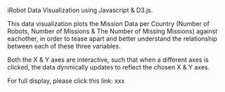 iRobot Data Visualization using Javascript & D3.js.

This data visualization plots the Mission Data per Country (Number of Robots, Number of Missions & The Number of Missing Missions) against eachother, in order to tease apart and better understand the relationship between each of these three variables. 

Both the X & Y axes are interactive, such that when a different axes is clicked, the data dynmically updates to reflect the chosen X & Y axes.

For full display, please click this link: xxx
